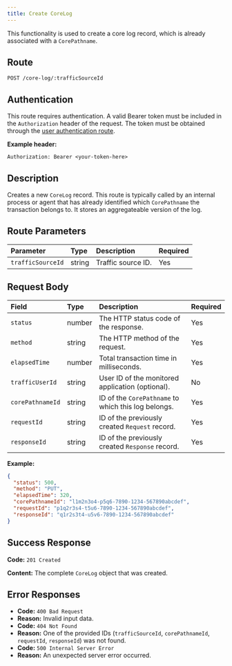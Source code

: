```yaml
---
title: Create CoreLog
---
```


This functionality is used to create a core log record, which is already associated with a `CorePathname`.

## Route

`POST /core-log/:trafficSourceId`

## Authentication

This route requires authentication. A valid Bearer token must be included in the `Authorization` header of the request. The token must be obtained through the [user authentication route](/en/user/authuser/).

**Example header:**

```
Authorization: Bearer <your-token-here>
```

## Description

Creates a new `CoreLog` record. This route is typically called by an internal process or agent that has already identified which `CorePathname` the transaction belongs to. It stores an aggregateable version of the log.

## Route Parameters

| Parameter         | Type   | Description        | Required |
| :---------------- | :----- | :----------------- | :------- |
| `trafficSourceId` | string | Traffic source ID. | Yes      |

## Request Body

| Field            | Type   | Description                                         | Required |
| :--------------- | :----- | :-------------------------------------------------- | :------- |
| `status`         | number | The HTTP status code of the response.               | Yes      |
| `method`         | string | The HTTP method of the request.                     | Yes      |
| `elapsedTime`    | number | Total transaction time in milliseconds.             | Yes      |
| `trafficUserId`  | string | User ID of the monitored application (optional).    | No       |
| `corePathnameId` | string | ID of the `CorePathname` to which this log belongs. | Yes      |
| `requestId`      | string | ID of the previously created `Request` record.      | Yes      |
| `responseId`     | string | ID of the previously created `Response` record.     | Yes      |

**Example:**

```json
{
  "status": 500,
  "method": "PUT",
  "elapsedTime": 320,
  "corePathnameId": "l1m2n3o4-p5q6-7890-1234-567890abcdef",
  "requestId": "p1q2r3s4-t5u6-7890-1234-567890abcdef",
  "responseId": "q1r2s3t4-u5v6-7890-1234-567890abcdef"
}
```

## Success Response

**Code:** `201 Created`

**Content:** The complete `CoreLog` object that was created.

## Error Responses

- **Code:** `400 Bad Request`
- **Reason:** Invalid input data.
- **Code:** `404 Not Found`
- **Reason:** One of the provided IDs (`trafficSourceId`, `corePathnameId`, `requestId`, `responseId`) was not found.
- **Code:** `500 Internal Server Error`
- **Reason:** An unexpected server error occurred.
